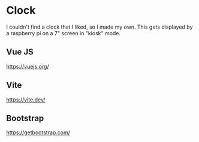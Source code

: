 # Clock

I couldn't find a clock that I liked, so I made my own. This gets displayed by a raspberry pi on a 7" screen in "kiosk" mode.

## Vue JS

https://vuejs.org/

## Vite

https://vite.dev/

## Bootstrap

https://getbootstrap.com/
